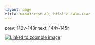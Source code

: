 ```yaml
---
layout: page
title: Manuscript e3, bifolio 143v-144r
---
```


prev: [142v-143r](../142v-143r/) next: [144v-145r](../144v-145r/)



[![Linked to zoomble image](http://www.homermultitext.org/iipsrv?IIIF=/project/homer/pyramidal/deepzoom/hmt/e3bifolio/v1/E3_143v_144r.tif/full/2000,/0/default.jpg)](http://www.homermultitext.org/ict2/?urn=urn:cite2:hmt:e3bifolio.v1:E3_143v_144r)

